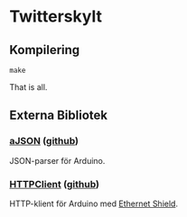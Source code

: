 # Twitterskylt

## Kompilering

    make

That is all.

## Externa Bibliotek

### [aJSON](http://interactive-matter.eu/how-to/ajson-arduino-json-library/) ([github](https://github.com/interactive-matter/aJson))

JSON-parser för Arduino.

### [HTTPClient](http://interactive-matter.eu/how-to/arduino-http-client-library/) ([github](https://github.com/interactive-matter/HTTPClient))

HTTP-klient för Arduino med [Ethernet Shield](http://arduino.cc/en/Main/ArduinoEthernetShield).
